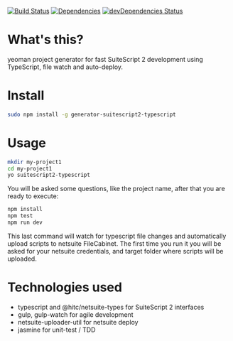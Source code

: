 [![Build Status](https://travis-ci.org/cancerberoSgx/generator-suitescript2-typescript.png?branch=master)](https://travis-ci.org/cancerberoSgx/generator-suitescript2-typescript)
[![Dependencies](https://david-dm.org/cancerberosgx/generator-suitescript2-typescript.svg)](https://david-dm.org/cancerberosgx/generator-suitescript2-typescript)
[![devDependencies Status](https://david-dm.org/cancerberosgx/generator-suitescript2-typescript/dev-status.svg)](https://david-dm.org/cancerberosgx/generator-suitescript2-typescript?type=dev)

# What's this?

yeoman project generator for fast SuiteScript 2 development using TypeScript, file watch and auto-deploy.

# Install

```sh
sudo npm install -g generator-suitescript2-typescript
```
# Usage

```sh
mkdir my-project1
cd my-project1
yo suitescript2-typescript
```

You will be asked some questions, like the project name, after that you are ready to execute:

```sh
npm install
npm test
npm run dev
```

This last command will watch for typescript file changes and automatically upload scripts to netsuite FileCabinet.
The first time you run it you will be asked for your netsuite credentials, and target folder where scripts will be uploaded.

# Technologies used

 * typescript and @hitc/netsuite-types for SuiteScript 2 interfaces
 * gulp, gulp-watch for agile development
 * netsuite-uploader-util for netsuite deploy
 * jasmine for unit-test / TDD
